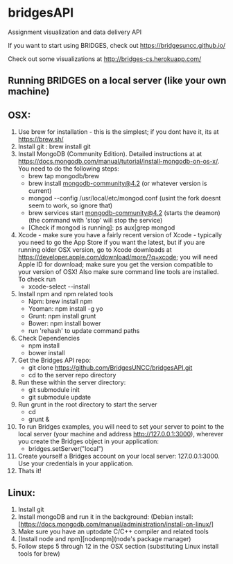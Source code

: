 bridgesAPI
==========

Assignment visualization and data delivery API

If you want to start using BRIDGES, check out https://bridgesuncc.github.io/ 

Check out some visualizations at http://bridges-cs.herokuapp.com/

## Running BRIDGES on a local server (like your own machine) 

## OSX:

1. Use brew for installation - this is the simplest; if you dont have it,
its at https://brew.sh/
2. Install git : brew install git
3. Install MongoDB (Community Edition). Detailed instructions at  at https://docs.mongodb.com/manual/tutorial/install-mongodb-on-os-x/.  You
need to do the following steps:
	- brew tap mongodb/brew
	- brew install mongodb-community@4.2 (or whatever version is current)
	- mongod --config /usr/local/etc/mongod.conf  (usint the fork doesnt seem to 	work, so ignore that)
	- brew services start mongodb-community@4.2 (starts the deamon)
	(the command with 'stop' will stop the service)
	- [Check if mongod is running]: ps aux|grep mongod 
4. Xcode - make sure you have a fairly recent version of Xcode - typically
you need to go the App Store if you want the latest, but if you are running
older OSX version, go to Xcode downloads at https://developer.apple.com/download/more/?q=xcode; you will need Apple ID for download; make sure you get the version compatible to your version of OSX! Also make sure command line tools are installed. To check run 
	- xcode-select --install
5. Install npm and npm related tools
	- Npm:    brew install npm
	- Yeoman: npm install -g yo  
	- Grunt:  npm install grunt
	- Bower:  npm install bower
	- run 'rehash' to update command paths
6. Check Dependencies 
	- npm install  
	- bower install  
7. Get the Bridges API repo:
	- git  clone https://github.com/BridgesUNCC/bridgesAPI.git  
	- cd to the server repo directory
8. Run these within the server directory:
	- git submodule init
	- git submodule update
9. Run grunt in the root directory  to start the server
	- cd
	- grunt &
10. To run Bridges examples, you will need to set your server to point to 
the local server (your machine and address http://127.0.0.1:3000), wherever you create the Bridges object
in your application:
	- bridges.setServer("local")
11. Create yourself a Bridges account on your local server: 127.0.0.1:3000. Use
	your credentials in your application.
12. Thats it!

## Linux:

1. Install git
2. Install mongoDB and run it in the background: (Debian install: [https://docs.mongodb.com/manual/administration/install-on-linux/]
3. Make sure you have an uptodate C/C++ compiler and related tools
4. [Install node and npm][nodenpm](node's package manager) 
5. Follow steps 5 through 12 in the OSX section (substituting Linux install 
tools for brew)
	

